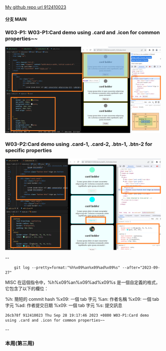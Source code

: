 [My github repo url 912410023](https://github.com/0x55xx5)

#### 分支 MAIN

### W03-P1: W03-P1:Card demo using .card and .icon for common properties~~

![](w03-p1-1.png)

### W03-P2:Card demo using .card-1, .card-2, .btn-1, .btn-2 for specific properties

![](w03-p2-1.png)

--

```
    git log --pretty=format:"%h%x09%an%x09%ad%x09%s" --after="2023-09-27"

```

MISC
在這個指令中，%h%x09%an%x09%ad%x09%s 是一個自定義的格式，它包含了以下的欄位：

%h: 簡短的 commit hash
%x09: 一個 tab 字元
%an: 作者名稱
%x09: 一個 tab 字元
%ad: 作者提交日期
%x09: 一個 tab 字元
%s: 提交訊息

```
26cb78f 912410023 Thu Sep 28 19:17:46 2023 +0800 W03-P1:Card demo using .card and .icon for common properties~~
```

--

### 本周(第三周)
